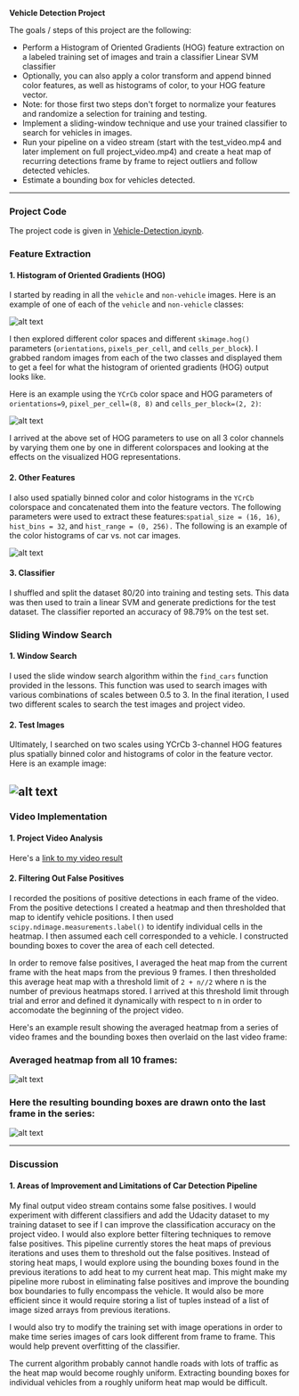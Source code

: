 **Vehicle Detection Project**

The goals / steps of this project are the following:

* Perform a Histogram of Oriented Gradients (HOG) feature extraction on a labeled training set of images and train a classifier Linear SVM classifier
* Optionally, you can also apply a color transform and append binned color features, as well as histograms of color, to your HOG feature vector. 
* Note: for those first two steps don't forget to normalize your features and randomize a selection for training and testing.
* Implement a sliding-window technique and use your trained classifier to search for vehicles in images.
* Run your pipeline on a video stream (start with the test_video.mp4 and later implement on full project_video.mp4) and create a heat map of recurring detections frame by frame to reject outliers and follow detected vehicles.
* Estimate a bounding box for vehicles detected.

[//]: # (Image References)
[image1]: ./output_images/exampleimages.png
[image2]: ./output_images/Hist.png
[image3]: ./output_images/HOG.png
[image4]: ./output_images/detection1.png
[image5]: ./output_images/testvid1totalheat.png
[image6]: ./output_images/testvid1.jpg
[video1]: ./project_video.mp4

<!---## [Rubric](https://review.udacity.com/#!/rubrics/513/view) Points
### Here I will consider the rubric points individually and describe how I addressed each point in my implementation.--->  

---
### Project Code
The project code is given in [Vehicle-Detection.ipynb](https://github.com/anammy/CarND-Vehicle-Detection/blob/master/Vehicle-Detection.ipynb).

### Feature Extraction

#### 1. Histogram of Oriented Gradients (HOG) 

I started by reading in all the `vehicle` and `non-vehicle` images.  Here is an example of one of each of the `vehicle` and `non-vehicle` classes:

![alt text][image1]

I then explored different color spaces and different `skimage.hog()` parameters (`orientations`, `pixels_per_cell`, and `cells_per_block`).  I grabbed random images from each of the two classes and displayed them to get a feel for what the histogram of oriented gradients (HOG) output looks like.

Here is an example using the `YCrCb` color space and HOG parameters of `orientations=9`, `pixel_per_cell=(8, 8)` and `cells_per_block=(2, 2)`:

![alt text][image3]

I arrived at the above set of HOG parameters to use on all 3 color channels by varying them one by one in different colorspaces and looking at the effects on the visualized HOG representations.

#### 2. Other Features

I also used spatially binned color and color histograms in the `YCrCb` colorspace and concatenated them into the feature vectors. The following parameters were used to extract these features:`spatial_size = (16, 16)`, `hist_bins = 32`, and `hist_range = (0, 256).` The following is an example of the color histograms of car vs. not car images.

![alt text][image2]

#### 3. Classifier

I shuffled and split the dataset 80/20 into training and testing sets. This data was then used to train a linear SVM and generate predictions for the test dataset. The classifier reported an accuracy of 98.79% on the test set.

### Sliding Window Search

#### 1. Window Search

I used the slide window search algorithm within the `find_cars` function provided in the lessons. This function was used to search images with various combinations of scales between 0.5 to 3. In the final iteration, I used two different scales to search the test images and project video.

#### 2. Test Images

Ultimately, I searched on two scales using YCrCb 3-channel HOG features plus spatially binned color and histograms of color in the feature vector.  Here is an example image:

![alt text][image4]
---

### Video Implementation

#### 1. Project Video Analysis
Here's a [link to my video result](./test_videos_output/project_video.mp4)


#### 2. Filtering Out False Positives

I recorded the positions of positive detections in each frame of the video.  From the positive detections I created a heatmap and then thresholded that map to identify vehicle positions.  I then used `scipy.ndimage.measurements.label()` to identify individual cells in the heatmap.  I then assumed each cell corresponded to a vehicle. I constructed bounding boxes to cover the area of each cell detected.  

In order to remove false positives, I averaged the heat map from the current frame with the heat maps from the previous 9 frames. I then thresholded this average heat map with a threshold limit of `2 + n//2` where n is the number of previous heatmaps stored. I arrived at this threshold limit through trial and error and defined it dynamically with respect to n in order to accomodate the beginning of the project video.

Here's an example result showing the averaged heatmap from a series of video frames and the bounding boxes then overlaid on the last video frame:

### Averaged heatmap from all 10 frames:
![alt text][image5]

### Here the resulting bounding boxes are drawn onto the last frame in the series:
![alt text][image6]



---

### Discussion

#### 1. Areas of Improvement and Limitations of Car Detection Pipeline

My final output video stream contains some false positives. I would experiment with different classifiers and add the Udacity dataset to my training dataset to see if I can improve the classification accuracy on the project video. I would also explore better filtering techniques to remove false positives. This pipeline currently stores the heat maps of previous iterations and uses them to threshold out the false positives. Instead of storing heat maps, I would explore using the bounding boxes found in the previous iterations to add heat to my current heat map. This might make my pipeline more rubost in eliminating false positives and improve the bounding box boundaries to fully encompass the vehicle. It would also be more efficient since it would require storing a list of tuples instead of a list of image sized arrays from previous iterations.

I would also try to modify the training set with image operations in order to make time series images of cars look different from frame to frame. This would help prevent overfitting of the classifier.

The current algorithm probably cannot handle roads with lots of traffic as the heat map would become roughly uniform. Extracting bounding boxes for individual vehicles from a roughly uniform heat map would be difficult. 



